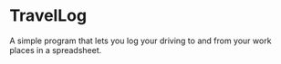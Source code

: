 # TravelLog
A simple program that lets you log your driving to and from your work places in a spreadsheet.
